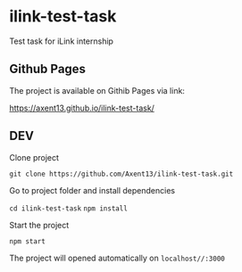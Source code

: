 # ilink-test-task
Test task for iLink internship

## Github Pages

The project is available on Githib Pages via link:

https://axent13.github.io/ilink-test-task/

## DEV

Clone project

`git clone https://github.com/Axent13/ilink-test-task.git`

Go to project folder and install dependencies

`cd ilink-test-task`
`npm install`

Start the project

`npm start`

The project will opened automatically on `localhost//:3000`